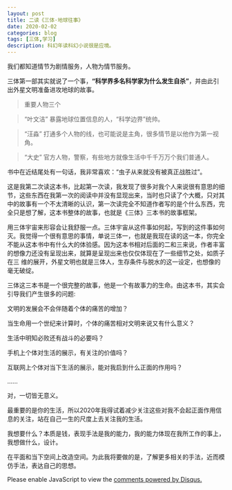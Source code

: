 ```yaml
---
layout: post
title: 二读《三体·地球往事》
date: 2020-02-02
categories: blog
tags: [三体,学习]
description: 科幻年读科幻小说很是应境。
---
```


我们都知道情节为剧情服务，人物为情节服务。

三体第一部其实就说了一个事，**“科学界多名科学家为什么发生自杀”**，并由此引出外星文明准备进攻地球的故事。


>重要人物三个

>“叶文洁” 暴露地球位置信息的人，“科学边界”统帅。

>“汪淼” 打通多个人物的线，也可能说是主角，很多情节是以他作为第一视角。

>“大史” 官方人物，警察，有些地方就像生活中千千万万个我们普通人。


书中在近结尾处有一句话，我非常喜欢：“虫子从来就没有被真正战胜过”。

这是我第二次读这本书，比起第一次读，我发现了很多对我个人来说很有意思的细节，这些东西在我第一次的阅读中并没有显现出来，当时也只读了个大概，只对其中的故事有一个不太清晰的认识，第一次读完全不知道作者写的是个什么东西，完全只是想了解，这本书整体的故事，也就是《三体》三本书的故事框架。

用三体宇宙来形容会让我舒服一点。三体宇宙从这件事如何起，写到的这件事如何灭。我觉得一个很有意思的事情，单说三体一，也就是我现在读的这一本，你完全不能从这本书中有什么大的体验感。因为这本书相对后面的二和三来说，作者丰富的想像力还没有呈现出来，就算是呈现出来也仅仅体现在了一些细节之处，如质子在三
维的展开，外星文明也就是三体人，生存条件与脱水的这一设定，也想像的毫无破绽。

三体这三本书是一个很完整的故事，他是一个有故事力的生命。由这本书，其实会引导我们产生很多的问题:

文明的发展会不会伴随着个体的痛苦的增加？

当生命用一个世纪来计算时，个体的痛苦相对文明来说又有什么意义？

生活中明知必败还有战斗的必要吗？

手机上个体对生活的展示，有关注的价值吗？

互联网上个体对当下生活的展示，能对我启到什么正面的作用吗？

......

对，一切皆无意义。

最重要的是你的生活，所以2020年我得试着减少关注这些对我不会起正面作用信息的关注，站在自己一生的尺度上去关注我的生活。

我想要什么？本质是钱，表现手法是我的能力，我的能力体现在我所工作的事上，我想做什么，设计。

在平面和当下空间上改造空间。为此我将要做的是，了解更多相关的手法，近而模仿手法，表达自己的思想。




<script id="dsq-count-scr" src="//huiweishijie.disqus.com/count.js" async></script>

<div id="disqus_thread"></div>
<script>

/**
*  RECOMMENDED CONFIGURATION VARIABLES: EDIT AND UNCOMMENT THE SECTION BELOW TO INSERT DYNAMIC VALUES FROM YOUR PLATFORM OR CMS.
*  LEARN WHY DEFINING THESE VARIABLES IS IMPORTANT: https://disqus.com/admin/universalcode/#configuration-variables*/
/*
var disqus_config = function () {
this.page.url = PAGE_URL;  // Replace PAGE_URL with your page's canonical URL variable
this.page.identifier = PAGE_IDENTIFIER; // Replace PAGE_IDENTIFIER with your page's unique identifier variable
};
*/
(function() { // DON'T EDIT BELOW THIS LINE
var d = document, s = d.createElement('script');
s.src = 'https://huiweishijie.disqus.com/embed.js';
s.setAttribute('data-timestamp', +new Date());
(d.head || d.body).appendChild(s);
})();
</script>
<noscript>Please enable JavaScript to view the <a href="https://disqus.com/?ref_noscript">comments powered by Disqus.</a></noscript>






